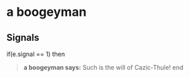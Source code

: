 # a boogeyman
## Signals

if(e.signal == 1) then


>**a boogeyman says:** Such is the will of Cazic-Thule!
end
